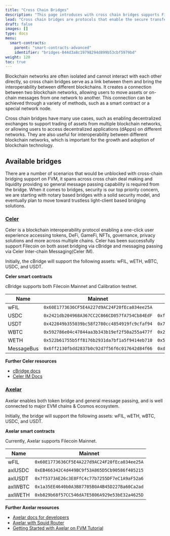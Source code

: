 ```yaml
---
title: "Cross Chain Bridges"
description: "This page introduces with cross chain bridges supports Filecoin network."
lead: "Cross chain bridges are protocols that enable the secure transfer of digital assets or on-chain messages between Filecoin network and other blockchain networks."
draft: false
images: []
type: docs
menu:
  smart-contracts:
    parent: "smart-contracts-advanced"
    identifier: "bridges-044d3a8c19798294d899b53cbf5979bd"
weight: 120
toc: true
---
```

Blockchain networks are often isolated and cannot interact with each other directly, so cross chain bridges serve as a link between them and bring the interoperability between different blockchains. It creates a connection between two blockchain networks, allowing users to move assets or on-chain messages from one network to another. This connection can be achieved through a variety of methods, such as a smart contract or a special network node.

Cross chain bridges have many use cases, such as enabling decentralized exchanges to support trading of assets from multiple blockchain networks, or allowing users to access decentralized applications (dApps) on different networks. They are also useful for interoperability between different blockchain networks, which is important for the growth and adoption of blockchain technology.

## Available bridges
There are a number of scenarios that would be unblocked with cross-chain bridging support on FVM, it spans across cross chain deal making and liquidity providing so general message passing capability is required from the bridge. When it comes to bridges, security is our top priority concern, we are starting with notary based bridges with a solid security model, and eventually plan to move toward trustless light-client based bridging solutions.

### [Celer](https://cbridge.celer.network/1/314)
Celer is a blockchain interoperability protocol enabling a one-click user experience accessing tokens, DeFi, GameFi, NFTs, governance, privacy solutions and more across multiple chains. Celer has been successfully support Filecoin on both asset bridging via cBridge and messaging passing via Celer Inter-chain Messaging(Celer IM).

Initially, the cBridge will support the following assets: wFIL, wETH, wBTC, USDC, and USDT.

**Celer smart contracts**

cBridge supports both Filecoin Mainnet and Calibration testnet.

| Name       | Mainnet                                      | Calibration                                  |
| ---------- | -------------------------------------------- | -------------------------------------------- |
| wFIL       | `0x60E1773636CF5E4A227d9AC24F20fEca034ee25A` |                                              |
| USDC       | `0x2421db204968A367CC2C866CD057fA754Cb84EdF` | `0xf5C6825015280CdfD0b56903F9F8B5A2233476F5` |
| USDT       | `0x422849b355039bc58f2780cc4854919fc9cfaf94` | `0x7d43AABC515C356145049227CeE54B608342c0ad` |
| WBTC       | `0x592786e04c47844aa3b343b19ef2f50a255a477f` | `0x265B25e22bcd7f10a5bD6E6410F10537Cc7567e8` |
| WETH       | `0x522b61755b5ff8176b2931da7bf1a5f9414eb710` | `0x5471ea8f739dd37E9B81Be9c5c77754D8AA953E4` |
| MessageBus | `0x6ff2130fbdd2837b0c92d7f56f6c017642d84f66` | `0xd5818D039A702DdccfD11A900A40B3dc6DA03CEc` |

**Further Celer resources**

- [cBridge docs](https://cbridge-docs.celer.network/)
- [Celer IM Docs](https://im-docs.celer.network/developer/celer-im-overview)

### **[Axelar](https://axelar.network/)**

Axelar enables both token bridge and general message passing, and is well connected to major EVM chains & Cosmos ecosystem.

Initially, the bridge will support the following assets: wFIL, wETH, wBTC, USDC, and USDT.

**Axelar smart contracts**

Currently, Axelar supports Filecoin Mainnet.

| Name    | Mainnet                                      |
| ------- | -------------------------------------------- |
| wFIL    | `0x60E1773636CF5E4A227d9AC24F20fEca034ee25A` |
| axlUSDC | `0xEB466342C4d449BC9f53A865D5Cb90586f405215` |
| axlUSDT | `0x7f5373AE26c3E8FfC4c77b7255DF7eC1A9aF52a6` |
| axlWBTC | `0x1a35EE4640b0A3B87705B0A4B45D227Ba60Ca2ad` |
| axlWETH | `0xb829b68f57CC546dA7E5806A929e53bE32a4625D` |

**Further Axelar resources**

- [Axelar docs for developers](https://docs.axelar.dev/dev/intro)
- [Axelar with Squid Router](https://app.squidrouter.com/ )
- [Getting Started with Axelar on FVM Tutorial](https://www.youtube.com/watch?v=L7cw5FhxW4s)
